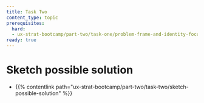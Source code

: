 ```yaml
---
title: Task Two
content_type: topic
prerequisites:
  hard:
  - ux-strat-bootcamp/part-two/task-one/problem-frame-and-identity-focus
ready: true
---
```


# Sketch possible solution
- {{% contentlink path="ux-strat-bootcamp/part-two/task-two/sketch-possible-solution" %}}